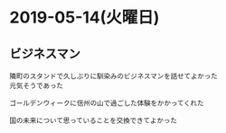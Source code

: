# 2019-05-14(火曜日)

## ビジネスマン

    隣町のスタンドで久しぶりに馴染みのビジネスマンを話せてよかった
    元気そうであった

    ゴールデンウィークに信州の山で過ごした体験をかかってくれた

    国の未来について思っていることを交換できてよかった
